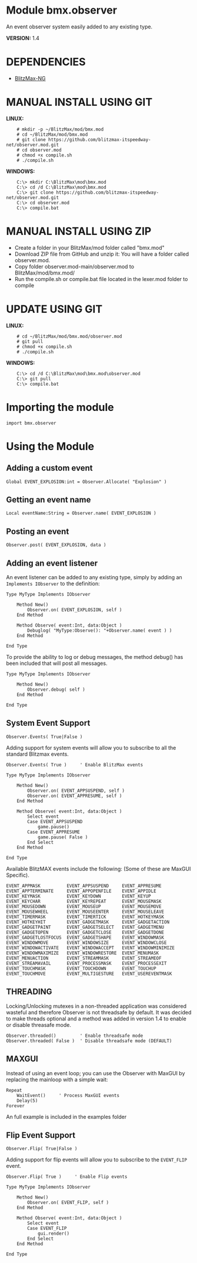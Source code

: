 # Module bmx.observer

An event observer system easily added to any existing type.

**VERSION:** 1.4

# DEPENDENCIES
* [BlitzMax-NG](https://blitzmax.org/downloads/)

# MANUAL INSTALL USING GIT
**LINUX:**
```
    # mkdir -p ~/BlitzMax/mod/bmx.mod
    # cd ~/BlitzMax/mod/bmx.mod
    # git clone https://github.com/blitzmax-itspeedway-net/observer.mod.git
    # cd observer.mod
    # chmod +x compile.sh
    # ./compile.sh
```
**WINDOWS:**
```
    C:\> mkdir C:\BlitzMax\mod\bmx.mod
    C:\> cd /d C:\BlitzMax\mod\bmx.mod
    C:\> git clone https://github.com/blitzmax-itspeedway-net/observer.mod.git
    C:\> cd observer.mod
    C:\> compile.bat
```

# MANUAL INSTALL USING ZIP
* Create a folder in your BlitzMax/mod folder called "bmx.mod"
* Download ZIP file from GitHub and unzip it: You will have a folder called observer.mod.
* Copy folder observer.mod-main/observer.mod to BlitzMax/mod/bmx.mod/
* Run the compile.sh or compile.bat file located in the lexer.mod folder to compile

# UPDATE USING GIT
**LINUX:**
```
    # cd ~/BlitzMax/mod/bmx.mod/observer.mod
    # git pull
    # chmod +x compile.sh
    # ./compile.sh
```
**WINDOWS:**
```
    C:\> cd /d C:\BlitzMax\mod\bmx.mod\observer.mod
    C:\> git pull
    C:\> compile.bat
```

# Importing the module
```
import bmx.observer
```

# Using the Module

## Adding a custom event
```
Global EVENT_EXPLOSION:int = Observer.Allocate( "Explosion" )
```

## Getting an event name
```
Local eventName:String = Observer.name( EVENT_EXPLOSION )
```

## Posting an event
```
Observer.post( EVENT_EXPLOSION, data )
```

## Adding an event listener
An event listener can be added to any existing type, simply by adding an `Implements IObserver` to the definition:
```
Type MyType Implements IObserver

    Method New()
        Observer.on( EVENT_EXPLOSION, self )
    End Method

    Method Observe( event:Int, data:Object )
        Debuglog( "MyType:Observe(): "+Observer.name( event ) )
    End Method

End Type
```
To provide the ability to log or debug messages, the method debug() has been included that
will post all messages.

```
Type MyType Implements IObserver

    Method New()
        Observer.debug( self )
    End Method

End Type
```

## System Event Support
```
Observer.Events( True|False )
```
Adding support for system events will allow you to subscribe to all the standard Blitzmax events.
```
Observer.Events( True )     ' Enable BlitzMax events

Type MyType Implements IObserver

    Method New()
        Observer.on( EVENT_APPSUSPEND, self )
        Observer.on( EVENT_APPRESUME, self )
    End Method

    Method Observe( event:Int, data:Object )
        Select event
        Case EVENT_APPSUSPEND
            game.pause()
        Case EVENT_APPRESUME
            game.pause( False )
        End Select
    End Method

End Type
```

Available BlitzMAX events include the following:
(Some of these are MaxGUI Specific).

```
EVENT_APPMASK          EVENT_APPSUSPEND     EVENT_APPRESUME
EVENT_APPTERMINATE     EVENT_APPOPENFILE    EVENT_APPIDLE
EVENT_KEYMASK          EVENT_KEYDOWN        EVENT_KEYUP
EVENT_KEYCHAR          EVENT_KEYREPEAT      EVENT_MOUSEMASK
EVENT_MOUSEDOWN        EVENT_MOUSEUP        EVENT_MOUSEMOVE
EVENT_MOUSEWHEEL       EVENT_MOUSEENTER     EVENT_MOUSELEAVE
EVENT_TIMERMASK        EVENT_TIMERTICK      EVENT_HOTKEYMASK
EVENT_HOTKEYHIT        EVENT_GADGETMASK     EVENT_GADGETACTION
EVENT_GADGETPAINT      EVENT_GADGETSELECT   EVENT_GADGETMENU
EVENT_GADGETOPEN       EVENT_GADGETCLOSE    EVENT_GADGETDONE
EVENT_GADGETLOSTFOCUS  EVENT_GADGETSHAPE    EVENT_WINDOWMASK
EVENT_WINDOWMOVE       EVENT_WINDOWSIZE     EVENT_WINDOWCLOSE
EVENT_WINDOWACTIVATE   EVENT_WINDOWACCEPT   EVENT_WINDOWMINIMIZE
EVENT_WINDOWMAXIMIZE   EVENT_WINDOWRESTORE  EVENT_MENUMASK
EVENT_MENUACTION       EVENT_STREAMMASK     EVENT_STREAMEOF
EVENT_STREAMAVAIL      EVENT_PROCESSMASK    EVENT_PROCESSEXIT
EVENT_TOUCHMASK        EVENT_TOUCHDOWN      EVENT_TOUCHUP
EVENT_TOUCHMOVE        EVENT_MULTIGESTURE   EVENT_USEREVENTMASK
```

## THREADING
Locking/Unlocking mutexes in a non-threaded application was considered wasteful
and therefore Observer is not threadsafe by default. It was decided to make 
threads optional and a method was added in version 1.4 to enable or disable 
threasafe mode.

	Observer.threaded()			' Enable threadsafe mode
	Observer.threaded( False )	' Disable threadsafe mode (DEFAULT)

## MAXGUI
Instead of using an event loop; you can use the Observer with MaxGUI by replacing the mainloop with a simple wait:
```
Repeat
	WaitEvent()		' Process MaxGUI events
	Delay(5)
Forever
```
An full example is included in the examples folder 

## Flip Event Support
```
Observer.Flip( True|False )
```
Adding support for flip events will allow you to subscribe to the `EVENT_FLIP` event.

```
Observer.Flip( True )     ' Enable Flip events

Type MyType Implements IObserver

    Method New()
        Observer.on( EVENT_FLIP, self )
    End Method

    Method Observe( event:Int, data:Object )
        Select event
        Case EVENT_FLIP
            gui.render()
        End Select
    End Method

End Type
```


